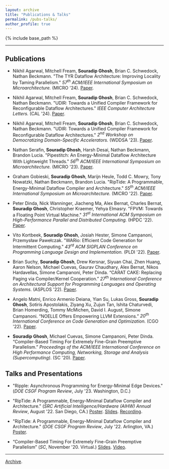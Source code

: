 ```yaml
---
layout: archive
title: "Publications & Talks"
permalink: /pubs-talks/
author_profile: true
---
```


{% include base_path %}

---

## Publications

- Nikhil Agarwal, Mitchell Fream, **Souradip Ghosh**, Brian C. Schwedock, Nathan Beckmann.
"The TYR Dataflow Architecture: Improving Locality by Taming Parallelism."
<em>57<sup>th</sup> ACM/IEEE International Symposium on Microarchitecture.</em> (MICRO '24).
[Paper](https://souradipghosh.com/files/tyr.pdf).

- Nikhil Agarwal, Mitchell Fream, **Souradip Ghosh**, Brian C. Schwedock, Nathan Beckmann.
"UDIR: Towards a Unified Compiler Framework for Reconfigurable Dataflow Architectures."
<em>IEEE Computer Architecture Letters.</em> (CAL '24).
[Paper](https://www.computer.org/csdl/journal/ca/2024/01/10356622/1SQHJEK7Hos).

- Nikhil Agarwal, Mitchell Fream, **Souradip Ghosh**, Brian C. Schwedock, Nathan Beckmann.
"UDIR: Towards a Unified Compiler Framework for Reconfigurable Dataflow Architectures."
<em>2<sup>nd</sup> Workshop on Democratizing Domain-Specific Accelerators.</em> (WDDSA '23). 
[Paper](https://www.cs.cmu.edu/~beckmann/publications/papers/2023.wddsa.udir.pdf).

- Nathan Serafin, **Souradip Ghosh**, Harsh Desai, Nathan Beckmann, Brandon Lucia.
"Pipestitch: An Energy-Minimal Dataflow Architecture With Lightweight Threads."
<em>56<sup>th</sup> ACM/IEEE International Symposium on Microarchitecture.</em> (MICRO '23).
[Paper](http://www.cs.cmu.edu/~beckmann/publications/papers/2023.micro.pipestitch.pdf).

- Graham Gobieski, **Souradip Ghosh**, Marijn Heule, Todd C. Mowry, Tony Nowatzki, 
Nathan Beckmann, Brandon Lucia. "RipTide: A Programmable, Energy-Minimal Dataflow 
Compiler and Architecture." <em>55<sup>th</sup> ACM/IEEE International Symposium on Microarchitecture.</em>
(MICRO '22). [Paper](http://www.cs.cmu.edu/~beckmann/publications/papers/2022.micro.riptide.pdf).

- Peter Dinda, Nick Wanninger, Jiacheng Ma, Alex Bernat, Charles Bernat, **Souradip
Ghosh**, Christopher Kraemer, Yehya Elmasry. "FPVM: Towards a Floating Point 
Virtual Machine." <em>31<sup>st</sup> International ACM Symposium on High-Performance Parallel 
and Distributed Computing.</em> (HPDC '22). [Paper](https://nickw.io/papers/hpdc22.pdf).

- Vito Kortbeek, **Souradip Ghosh**, Josiah Hester, Simone Campanoni, Przemysław
Pawełczak. "WARio: Efficient Code Generation for Intermittent Computing."
<em>43<sup>rd</sup> ACM SIGPLAN Conference on Programming Language Design and 
Implementation.</em> (PLDI '22). [Paper](https://users.cs.northwestern.edu/~simonec/files/Research/papers/MODERN_PLDI_2022.pdf).

- Brian Suchy, **Souradip Ghosh**, Drew Kersnar, Siyuan Chai, Zhen Huang, 
Aaron Nelson, Michael Cuevas, Gaurav Chaudhary, Alex Bernat, Nikos Hardavellas, 
Simone Campanoni, Peter Dinda. “CARAT CAKE: Replacing Paging via Compiler/Kernel 
Cooperation.” <em>27<sup>th</sup> International Conference on Architectural Support for 
Programming Languages and Operating Systems.</em> (ASPLOS '22).
[Paper](https://users.cs.northwestern.edu/~simonec/files/Research/papers/MODERN_ASPLOS_2022.pdf).

- Angelo Matni, Enrico Armenio Deiana, Yian Su, Lukas Gross,
**Souradip Ghosh**, Sotiris Apostolakis, Ziyang Xu, Zujun Tan, 
Ishita Chaturvedi, Brian Homerding, Tommy McMichen, David I. August, Simone Campanoni. “NOELLE 
Offers Empowering LLVM Extensions.” <em>20<sup>th</sup> International Conference on
Code Generation and Optimization.</em> (CGO '22). 
[Paper](https://users.cs.northwestern.edu/~simonec/files/Research/papers/HELIX_CGO_2022.pdf).

- **Souradip Ghosh**, Michael Cuevas, Simone Campanoni, Peter Dinda. 
“Compiler-Based Timing For Extremely Fine-Grain Preemptive Parallelism.”
<em>Proceedings of the ACM/IEEE International Conference on High Performance 
Computing, Networking, Storage and Analysis (Supercomputing)</em>. (SC '20). 
[Paper](https://souradipghosh.com/files/ct-sc20.pdf). 

## Talks and Presentations

- "Ripple: Asynchronous Programming for Energy-Minimal Edge Devices."
(<em>DOE CSGF Program Review</em>, July '23. Washington, D.C.)

- "RipTide: A Programmable, Energy-Minimal Dataflow Compiler and Architecture."
(<em>SRC Artificial Intelligence/Hardware (AIHW) Annual Review</em>, August '22. San Diego, CA.) [Poster](https://souradipghosh.com/files/3019.001_poster_ghosh.pdf). [Slides](https://souradipghosh.com/files/3019.001_slides_ghosh.pdf). [Recording](https://drive.google.com/file/d/1cjj_1g--mx62I_hf1K2O_DFD7SFFjBnK/view?usp=sharing). 

- "RipTide: A Programmable, Energy-Minimal Dataflow Compiler and Architecture."
(<em>DOE CSGF Program Review</em>, July '22. Arlington, VA.) [Poster](https://souradipghosh.com/files/riptide-poster-doe-newest.pdf). 

- “Compiler-Based Timing For Extremely Fine-Grain Preemptive Parallelism”
(<em>SC</em>, November '20. Virtual.) [Slides](https://souradipghosh.com/files/ct.pdf). [Video](https://drive.google.com/file/d/1PNNx6qDr0miiqk_I_g8CoKPjTe5rKgO5/view?usp=sharing).

---

[Archive](https://souradipghosh.com/archive-pubs-talks/).
